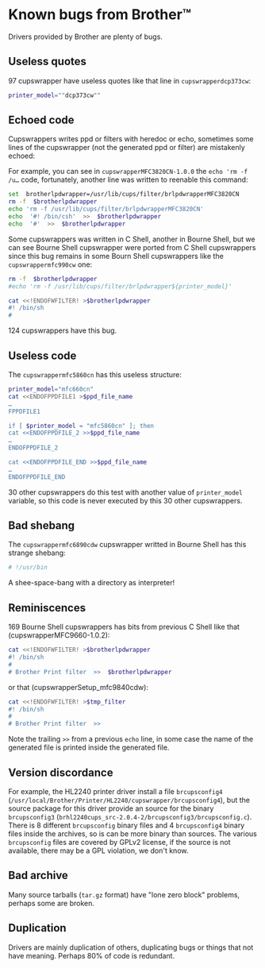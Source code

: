 Known bugs from Brother™
========================

Drivers provided by Brother are plenty of bugs.

Useless quotes
--------------

97 cupswrapper have useless quotes like that line in ``cupswrapperdcp373cw``:

```sh
printer_model=""dcp373cw""
```

Echoed code
-----------

Cupswrappers writes ppd or filters with heredoc or echo, sometimes some lines of the cupswrapper (not the generated ppd or filter) are mistakenly echoed:

For example, you can see in ``cupswrapperMFC3820CN-1.0.0`` the ``echo 'rm -f /u…`` code, fortunately, another line was written to reenable this command:

```sh
set  brotherlpdwrapper=/usr/lib/cups/filter/brlpdwrapperMFC3820CN
rm -f  $brotherlpdwrapper
echo 'rm -f /usr/lib/cups/filter/brlpdwrapperMFC3820CN'
echo  '#! /bin/csh'  >>  $brotherlpdwrapper
echo  '#'  >>  $brotherlpdwrapper
```

Some cupswrappers was written in C Shell, another in Bourne Shell, but we can see Bourne Shell cupswrapper were ported from C Shell cupswrappers since this bug remains in some Bourn Shell cupswrappers like the ``cupswrappermfc990cw`` one:

```sh
rm -f  $brotherlpdwrapper
#echo 'rm -f /usr/lib/cups/filter/brlpdwrapper${printer_model}'

cat <<!ENDOFWFILTER! >$brotherlpdwrapper
#! /bin/sh
#
```

124 cupswrappers have this bug.

Useless code
------------

The ``cupswrappermfc5860cn`` has this useless structure:

```sh
printer_model="mfc660cn"
cat <<ENDOFPPDFILE1 >$ppd_file_name
…
FPPDFILE1

if [ $printer_model = "mfc5860cn" ]; then
cat <<ENDOFPPDFILE_2 >>$ppd_file_name
…
ENDOFPPDFILE_2

cat <<ENDOFPPDFILE_END >>$ppd_file_name
…
ENDOFPPDFILE_END
```

30 other cupswrappers do this test with another value of ``printer_model`` variable, so this code is never executed by this 30 other cupswrappers.

Bad shebang
-----------

The ``cupswrappermfc6890cdw`` cupswrapper writted in Bourne Shell has this strange shebang:

```sh
# !/usr/bin
```

A shee-space-bang with a directory as interpreter!

Reminiscences
-------------

169 Bourne Shell cupswrappers has bits from previous C Shell like that (cupswrapperMFC9660-1.0.2):

```sh
cat <<!ENDOFWFILTER! >$brotherlpdwrapper
#! /bin/sh
#
# Brother Print filter  >>  $brotherlpdwrapper
```

or that (cupswrapperSetup_mfc9840cdw):

```sh
cat <<!ENDOFWFILTER! >$tmp_filter
#! /bin/sh
#
# Brother Print filter  >>
```

Note the trailing ``>>`` from a previous ``echo`` line, in some case the name of the generated file is printed inside the generated file.

Version discordance
-------------------

For example, the HL2240 printer driver install a file ``brcupsconfig4`` (``/usr/local/Brother/Printer/HL2240/cupswrapper/brcupsconfig4``), but the source package for this driver provide an source for the binary ``brcupsconfig3`` (``brhl2240cups_src-2.0.4-2/brcupsconfig3/brcupsconfig.c``). There is 8 different ``brcupsconfig`` binary files and 4 ``brcupsconfig4`` binary files inside the archives, so is can be more binary than sources.  The various ``brcupsconfig`` files are covered by GPLv2 license, if the source is not available, there may be a GPL violation, we don't know.

Bad archive
-----------

Many source tarballs (``tar.gz`` format) have "lone zero block" problems, perhaps some are broken.

Duplication
-----------

Drivers are mainly duplication of others, duplicating bugs or things that not have meaning. Perhaps 80% of code is redundant.
